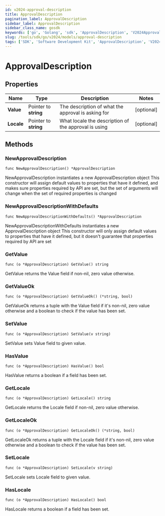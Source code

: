 ```yaml
---
id: v2024-approval-description
title: ApprovalDescription
pagination_label: ApprovalDescription
sidebar_label: ApprovalDescription
sidebar_class_name: gosdk
keywords: ['go', 'Golang', 'sdk', 'ApprovalDescription', 'V2024ApprovalDescription'] 
slug: /tools/sdk/go/v2024/models/approval-description
tags: ['SDK', 'Software Development Kit', 'ApprovalDescription', 'V2024ApprovalDescription']
---
```


# ApprovalDescription

## Properties

Name | Type | Description | Notes
------------ | ------------- | ------------- | -------------
**Value** | Pointer to **string** | The description of what the approval is asking for | [optional] 
**Locale** | Pointer to **string** | What locale the description of the approval is using | [optional] 

## Methods

### NewApprovalDescription

`func NewApprovalDescription() *ApprovalDescription`

NewApprovalDescription instantiates a new ApprovalDescription object
This constructor will assign default values to properties that have it defined,
and makes sure properties required by API are set, but the set of arguments
will change when the set of required properties is changed

### NewApprovalDescriptionWithDefaults

`func NewApprovalDescriptionWithDefaults() *ApprovalDescription`

NewApprovalDescriptionWithDefaults instantiates a new ApprovalDescription object
This constructor will only assign default values to properties that have it defined,
but it doesn't guarantee that properties required by API are set

### GetValue

`func (o *ApprovalDescription) GetValue() string`

GetValue returns the Value field if non-nil, zero value otherwise.

### GetValueOk

`func (o *ApprovalDescription) GetValueOk() (*string, bool)`

GetValueOk returns a tuple with the Value field if it's non-nil, zero value otherwise
and a boolean to check if the value has been set.

### SetValue

`func (o *ApprovalDescription) SetValue(v string)`

SetValue sets Value field to given value.

### HasValue

`func (o *ApprovalDescription) HasValue() bool`

HasValue returns a boolean if a field has been set.

### GetLocale

`func (o *ApprovalDescription) GetLocale() string`

GetLocale returns the Locale field if non-nil, zero value otherwise.

### GetLocaleOk

`func (o *ApprovalDescription) GetLocaleOk() (*string, bool)`

GetLocaleOk returns a tuple with the Locale field if it's non-nil, zero value otherwise
and a boolean to check if the value has been set.

### SetLocale

`func (o *ApprovalDescription) SetLocale(v string)`

SetLocale sets Locale field to given value.

### HasLocale

`func (o *ApprovalDescription) HasLocale() bool`

HasLocale returns a boolean if a field has been set.


